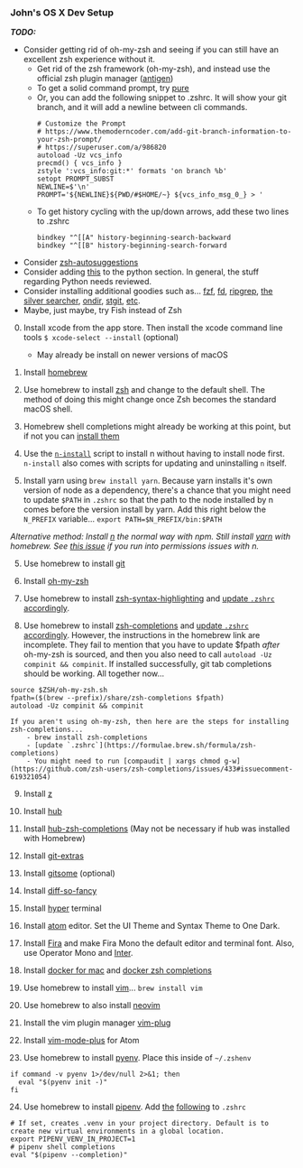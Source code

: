 ### John's OS X Dev Setup

_**TODO:**_
- Consider getting rid of oh-my-zsh and seeing if you can still have an excellent zsh experience without it.
    - Get rid of the zsh framework (oh-my-zsh), and instead use the official zsh plugin manager ([antigen](https://github.com/zsh-users/antigen))
    - To get a solid command prompt, try [pure](https://github.com/sindresorhus/pure)
    - Or, you can add the following snippet to .zshrc. It will show your git branch, and it will add a newline between cli commands.
        ```
        # Customize the Prompt
        # https://www.themoderncoder.com/add-git-branch-information-to-your-zsh-prompt/
        # https://superuser.com/a/986820
        autoload -Uz vcs_info
        precmd() { vcs_info }
        zstyle ':vcs_info:git:*' formats 'on branch %b'
        setopt PROMPT_SUBST
        NEWLINE=$'\n'
        PROMPT='${NEWLINE}${PWD/#$HOME/~} ${vcs_info_msg_0_} > '
        ```
    - To get history cycling with the up/down arrows, add these two lines to .zshrc
        ```
        bindkey "^[[A" history-beginning-search-backward
        bindkey "^[[B" history-beginning-search-forward
        ```
- Consider [zsh-autosuggestions](https://github.com/zsh-users/zsh-autosuggestions)
- Consider adding [this](https://pipenv.readthedocs.io/en/latest/diagnose/#pipenv-does-not-respect-pyenvs-global-and-local-python-versions) to the python section. In general, the stuff regarding Python needs reviewed.
- Consider installing additional goodies such as... [fzf](https://github.com/junegunn/fzf), [fd](https://github.com/sharkdp/fd), [ripgrep](https://github.com/BurntSushi/ripgrep), [the silver searcher](https://github.com/ggreer/the_silver_searcher), [ondir](https://swapoff.org/ondir.html), [stgit](https://github.com/ctmarinas/stgit), [etc](https://switowski.com/blog/favorite-cli-tools).
- Maybe, just maybe, try Fish instead of Zsh


0. Install xcode from the app store. Then install the xcode command line tools `$ xcode-select --install` (optional)
    - May already be install on newer versions of macOS

1. Install [homebrew](https://brew.sh/)

2. Use homebrew to install [zsh](https://rick.cogley.info/post/use-homebrew-zsh-instead-of-the-osx-default/) and change to the default shell. The method of doing this might change once Zsh becomes the standard macOS shell.

3. Homebrew shell completions might already be working at this point, but if not you can [install them](https://docs.brew.sh/Shell-Completion)

3. Use the [`n-install`](https://github.com/mklement0/n-install) script to install n without having to install node first. `n-install` also comes with scripts for updating and uninstalling `n` itself.

4. Install yarn using `brew install yarn`. Because yarn installs it's own version of node as a dependency, there's a chance that you might need to update `$PATH` in `.zshrc` so that the path to the node installed by n comes before the version install by yarn. Add this right below the `N_PREFIX` variable... `export PATH=$N_PREFIX/bin:$PATH`

_Alternative method: Install [n](https://github.com/tj/n) the normal way with npm. Still install [yarn](https://yarnpkg.com/en/) with homebrew. See [this issue](https://github.com/tj/n/issues/416#issuecomment-342693217) if you run into permissions issues with n._

5. Use homebrew to install [git](https://git-scm.com/book/en/v1/Getting-Started-Installing-Git)

6. Install [oh-my-zsh](https://github.com/robbyrussell/oh-my-zsh)

7. Use homebrew to install [zsh-syntax-highlighting](https://github.com/zsh-users/zsh-syntax-highlighting) and [update `.zshrc` accordingly](https://formulae.brew.sh/formula/zsh-syntax-highlighting).

8. Use homebrew to install [zsh-completions](https://github.com/zsh-users/zsh-completions) and [update `.zshrc` accordingly](https://formulae.brew.sh/formula/zsh-completions). However, the instructions in the homebrew link are incomplete. They fail to mention that you have to update $fpath _after_ oh-my-zsh is sourced, and then you also need to call `autoload -Uz compinit && compinit`. If installed successfully, git tab completions should be working. All together now...

```
source $ZSH/oh-my-zsh.sh
fpath=($(brew --prefix)/share/zsh-completions $fpath)
autoload -Uz compinit && compinit
```

    If you aren't using oh-my-zsh, then here are the steps for installing zsh-completions...
        - brew install zsh-completions
        - [update `.zshrc`](https://formulae.brew.sh/formula/zsh-completions)
        - You might need to run [compaudit | xargs chmod g-w](https://github.com/zsh-users/zsh-completions/issues/433#issuecomment-619321054)

9. Install [z](https://github.com/rupa/z)

10. Install [hub](https://github.com/github/hub)

11. Install [hub-zsh-completions](https://github.com/github/hub/blob/master/etc/hub.zsh_completion) (May not be necessary if hub was installed with Homebrew)

12. Install [git-extras](https://github.com/tj/git-extras)

13. Install [gitsome](https://github.com/donnemartin/gitsome) (optional)

14. Install [diff-so-fancy](https://github.com/so-fancy/diff-so-fancy)

15. Install [hyper](https://github.com/zeit/hyper) terminal

16. Install [atom](https://atom.io/) editor. Set the UI Theme and Syntax Theme to One Dark.

17. Install [Fira](https://github.com/mozilla/Fira) and make Fira Mono the default editor and terminal font. Also, use Operator Mono and [Inter](https://rsms.me/inter/).

18. Install [docker for mac](https://docs.docker.com/docker-for-mac/install/) and [docker zsh completions](https://docs.docker.com/compose/completion/)

19. Use homebrew to install [vim](https://www.vim.org/)... `brew install vim`

20. Use homebrew to also install [neovim](https://github.com/neovim/neovim)

21. Install the vim plugin manager [vim-plug](https://github.com/junegunn/vim-plug/wiki/tips#automatic-installation)

22. Install [vim-mode-plus](https://github.com/t9md/atom-vim-mode-plus) for Atom

23. Use homebrew to install [pyenv](https://github.com/pyenv/pyenv). Place this inside of `~/.zshenv`

```
if command -v pyenv 1>/dev/null 2>&1; then
  eval "$(pyenv init -)"
fi
```

24. Use homebrew to install [pipenv](https://github.com/pypa/pipenv). Add [the](https://pipenv.readthedocs.io/en/latest/install/#virtualenv-mapping-caveat) [following](https://pipenv.readthedocs.io/en/latest/advanced/#shell-completion) to `.zshrc`

```
# If set, creates .venv in your project directory. Default is to create new virtual environments in a global location.
export PIPENV_VENV_IN_PROJECT=1
# pipenv shell completions
eval "$(pipenv --completion)"
```

